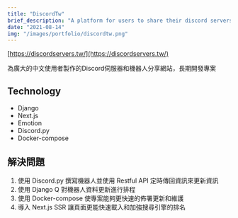 ```yaml
---
title: "DiscordTw"
brief_description: "A platform for users to share their discord servers and bots"
date: "2021-08-14"
img: "/images/portfolio/discordtw.png"
---
```


[https://discordservers.tw/](https://discordservers.tw/)

為廣大的中文使用者製作的Discord伺服器和機器人分享網站，長期開發專案

## Technology

* Django 
* Next.js
* Emotion
* Discord.py
* Docker-compose

## 解決問題

1. 使用 Discord.py 撰寫機器人並使用 Restful API 定時傳回資訊來更新資訊
2. 使用 Django Q 對機器人資料更新進行排程
3. 使用 Docker-compose 使專案能夠更快速的佈署更新和維護
4. 導入 Next.js SSR 讓頁面更能快速載入和加強搜尋引擎的排名
